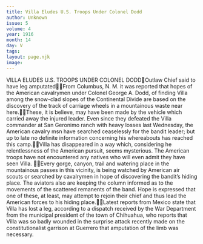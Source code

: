 ```yaml
---
title: Villa Eludes U.S. Troops Under Colonel Dodd
author: Unknown
issue: 5
volume: 4
year: 1916
month: 14
day: V
tags:
layout: page.njk
image:
---
```

VILLA ELUDES U.S. TROOPS UNDER COLONEL DODDOutlaw Chief said to have leg amputatedFrom Columbus, N. M. it was reported that hopes of the American cavalrymen under Colonel George A. Dodd, of finding Villa among the snow-clad slopes of the Continental Divide are based on the discovery of the track of carriage wheels in a mountainous waste near here.These, it is believe, may have been made by the vehicle which carried away the injured leader. Even since they defeated the Villa commander at San Geronimo ranch with heavy losses last Wednesday, the American cavalry msn have searched ceaselessly for the bandit leader; but up to late no definite information concerning his whereabouts has reached this camp.Villa has disappeared in a way which, considering he relentlessness of the American pursuit, seems mysterious. The American troops have not encountered any natives who will even admit they have seen Villa. Every gorge, canyon, trail and watering place in the mountainous passes in this vicinity, is being watched by American air scouts or searched by cavalrymen in hope of discovering the bandit’s hiding place. The aviators also are keeping the column informed as to the movements of the scattered remanents of the band. Hope is expressed that one of these, at least, may attempt to rejoin their chief and thus lead the American forces to his hiding place.Latest reports from Mexico state that Villa has lost a leg, according to a dispatch received by the War Department from the municipal president of the town of Chihuahua, who reports that Villa was so badly wounded in the surprise attack recently made on the constitutionalist garrison at Guerrero that amputation of the limb was necessary.
